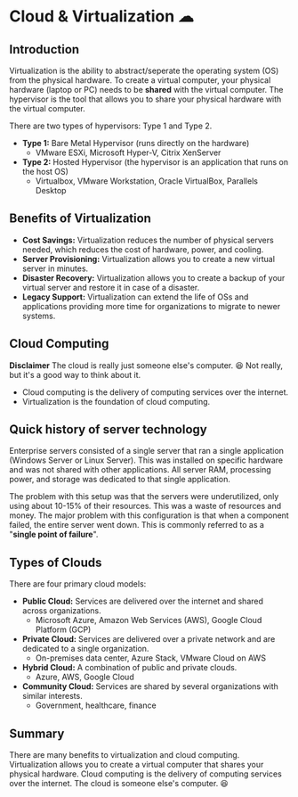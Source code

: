 # Cloud & Virtualization ☁

## Introduction

Virtualization is the ability to abstract/seperate the operating system (OS) from the physical hardware. To create a virtual computer, your physical hardware (laptop or PC) needs to be **shared** with the virtual computer. The hypervisor is the tool that allows you to share your physical hardware with the virtual computer. 


There are two types of hypervisors: Type 1 and Type 2.
+ **Type 1:** Bare Metal Hypervisor (runs directly on the hardware)
    + VMware ESXi, Microsoft Hyper-V, Citrix XenServer
+ **Type 2:** Hosted Hypervisor (the hypervisor is an application that runs on the host OS)
    + Virtualbox, VMware Workstation, Oracle VirtualBox, Parallels Desktop

## Benefits of Virtualization
+ **Cost Savings:** Virtualization reduces the number of physical servers needed, which reduces the cost of hardware, power, and cooling.
+ **Server Provisioning:** Virtualization allows you to create a new virtual server in minutes.
+ **Disaster Recovery:** Virtualization allows you to create a backup of your virtual server and restore it in case of a disaster.
+ **Legacy Support:** Virtualization can extend the life of OSs and applications providing more time for organizations to migrate to newer systems.

## Cloud Computing
**Disclaimer** The cloud is really just someone else's computer. 😆 Not really, but it's a good way to think about it. 

+ Cloud computing is the delivery of computing services over the internet.
+ Virtualization is the foundation of cloud computing.

## Quick history of server technology 
Enterprise servers consisted of a single server that ran a single application (Windows Server or Linux Server). This was installed on specific hardware and was not shared with other applications. All server RAM, processing power, and storage was dedicated to that single application. 


The problem with this setup was that the servers were underutilized, only using about 10-15% of their resources. This was a waste of resources and money. The major problem with this configuration is that when a component failed, the entire server went down. This is commonly referred to as a "**single point of failure**". 

## Types of Clouds

There are four primary cloud models:
+ **Public Cloud:** Services are delivered over the internet and shared across organizations. 
    + Microsoft Azure, Amazon Web Services (AWS), Google Cloud Platform (GCP)
+ **Private Cloud:** Services are delivered over a private network and are dedicated to a single organization.
    + On-premises data center, Azure Stack, VMware Cloud on AWS
+ **Hybrid Cloud:** A combination of public and private clouds.
    + Azure, AWS, Google Cloud
+ **Community Cloud:** Services are shared by several organizations with similar interests.
    + Government, healthcare, finance

## Summary 
There are many benefits to virtualization and cloud computing. Virtualization allows you to create a virtual computer that shares your physical hardware. Cloud computing is the delivery of computing services over the internet. The cloud is someone else's computer. 😆
